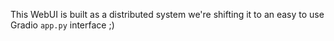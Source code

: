 This WebUI is built as a distributed system we're shifting it to an easy to use Gradio `app.py` interface ;)

